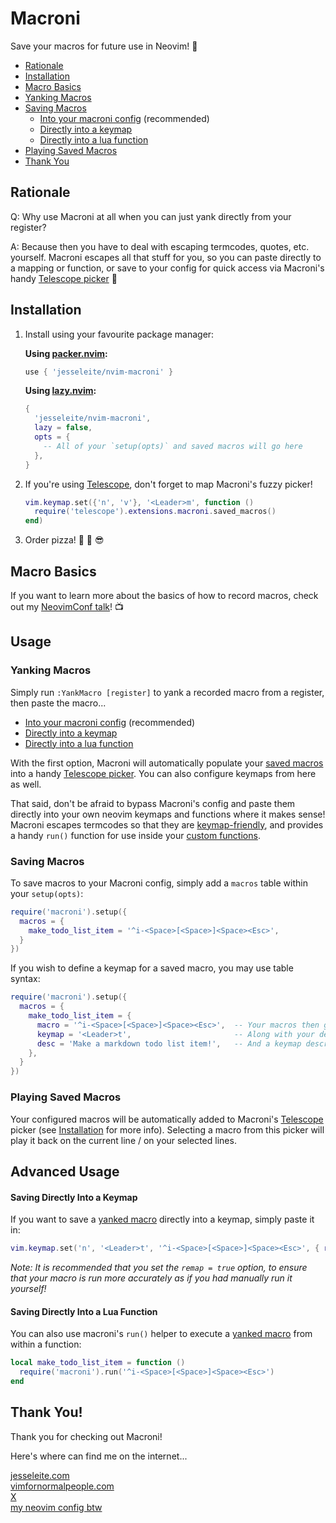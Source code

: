 # Macroni

Save your macros for future use in Neovim! 🤌

- [Rationale](#rationale)
- [Installation](#installation)
- [Macro Basics](#macro-basics)
- [Yanking Macros](#yanking-macros)
- [Saving Macros](#saving-macros)
    - [Into your macroni config](#saving-macros) (recommended)
    - [Directly into a keymap](#saving-directly-into-a-keymap)
    - [Directly into a lua function](#saving-directly-into-a-lua-function)
- [Playing Saved Macros](#playing-saved-macros)
- [Thank You](#thank-you)

## Rationale

Q: Why use Macroni at all when you can just yank directly from your register?

A: Because then you have to deal with escaping termcodes, quotes, etc. yourself. Macroni escapes all that stuff for you, so you can paste directly to a mapping or function, or save to your config for quick access via Macroni's handy [Telescope picker](https://github.com/nvim-telescope/telescope.nvim) 💅

## Installation

1. Install using your favourite package manager:

    **Using [packer.nvim](https://github.com/wbthomason/packer.nvim):**

    ```lua
    use { 'jesseleite/nvim-macroni' }
    ```

    **Using [lazy.nvim](https://github.com/folke/lazy.nvim):**

    ```lua
    {
      'jesseleite/nvim-macroni',
      lazy = false,
      opts = {
        -- All of your `setup(opts)` and saved macros will go here
      },
    }
    ```

2. If you're using [Telescope](https://github.com/nvim-telescope/telescope.nvim), don't forget to map Macroni's fuzzy picker!

    ```lua
    vim.keymap.set({'n', 'v'}, '<Leader>m', function ()
      require('telescope').extensions.macroni.saved_macros()
    end)
    ```

3. Order pizza! 🍕 🤘 😎


## Macro Basics

If you want to learn more about the basics of how to record macros, check out my [NeovimConf talk](https://youtu.be/5x3dXo8aDCI?si=9_hKDsRXiC76AWDK)! 📺


## Usage

### Yanking Macros

Simply run `:YankMacro [register]` to yank a recorded macro from a register, then paste the macro...

- [Into your macroni config](#saving-macros) (recommended)
- [Directly into a keymap](#saving-directly-into-a-keymap)
- [Directly into a lua function](#saving-directly-into-a-lua-function)

With the first option, Macroni will automatically populate your [saved macros](#into-your-macroni-config) into a handy [Telescope picker](https://github.com/nvim-telescope/telescope.nvim). You can also configure keymaps from here as well.

That said, don't be afraid to bypass Macroni's config and paste them directly into your own neovim keymaps and functions where it makes sense! Macroni escapes termcodes so that they are [keymap-friendly](#into-a-keymap), and provides a handy `run()` function for use inside your [custom functions](#into-a-lua-function).

### Saving Macros

To save macros to your Macroni config, simply add a `macros` table within your `setup(opts)`:

```lua
require('macroni').setup({
  macros = {
    make_todo_list_item = '^i-<Space>[<Space>]<Space><Esc>',
  }
})
```

If you wish to define a keymap for a saved macro, you may use table syntax:

```lua
require('macroni').setup({
  macros = {
    make_todo_list_item = {
      macro = '^i-<Space>[<Space>]<Space><Esc>',  -- Your macros then goes here
      keymap = '<Leader>t',                       -- Along with your desired keymap (optional)
      desc = 'Make a markdown todo list item!',   -- And a keymap description (optional)
    },
  }
})
```

### Playing Saved Macros

Your configured macros will be automatically added to Macroni's [Telescope](https://github.com/nvim-telescope/telescope.nvim) picker (see [Installation](#installation) for more info). Selecting a macro from this picker will play it back on the current line / on your selected lines.

## Advanced Usage

#### Saving Directly Into a Keymap

If you want to save a [yanked macro](#yanking-macros) directly into a keymap, simply paste it in:

```lua
vim.keymap.set('n', '<Leader>t', '^i-<Space>[<Space>]<Space><Esc>', { remap = true })
```

_Note: It is recommended that you set the `remap = true` option, to ensure that your macro is run more accurately as if you had manually run it yourself!_

#### Saving Directly Into a Lua Function

You can also use macroni's `run()` helper to execute a [yanked macro](#yanking-macros) from within a function:

```lua
local make_todo_list_item = function ()
  require('macroni').run('^i-<Space>[<Space>]<Space><Esc>')
end
```

## Thank You!

Thank you for checking out Macroni!

Here's where can find me on the internet...

[jesseleite.com](https://jesseleite.com)<br>
[vimfornormalpeople.com](https://vimfornormalpeople.com)<br>
[X](https://x.com/jesseleite85)<br>
[my neovim config btw](https://github.com/jesseleite/dotfiles/tree/master/nvim)<br>
